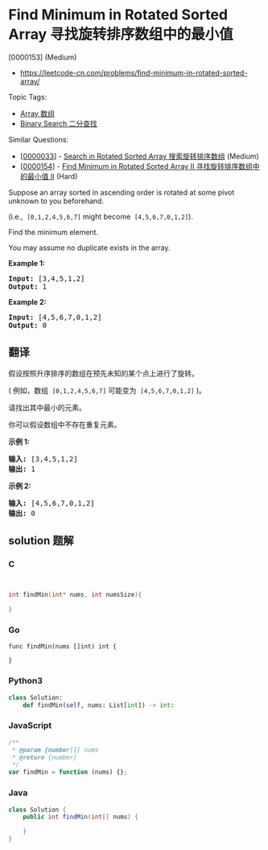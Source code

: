 # Find Minimum in Rotated Sorted Array 寻找旋转排序数组中的最小值

[0000153] (Medium)

- https://leetcode-cn.com/problems/find-minimum-in-rotated-sorted-array/

Topic Tags:

- [Array 数组](https://leetcode-cn.com/tag/array/)
- [Binary Search 二分查找](https://leetcode-cn.com/tag/binary-search/)

Similar Questions:

- [[0000033](https://leetcode-cn.com/problems/search-in-rotated-sorted-array/)] - [Search in Rotated Sorted Array 搜索旋转排序数组](./0000033.search-in-rotated-sorted-array.md) (Medium)
- [[0000154](https://leetcode-cn.com/problems/find-minimum-in-rotated-sorted-array-ii/)] - [Find Minimum in Rotated Sorted Array II 寻找旋转排序数组中的最小值 II](./0000154.find-minimum-in-rotated-sorted-array-ii.md) (Hard)

Suppose an array sorted in ascending order is rotated at some pivot unknown to you beforehand.

(i.e.,  `[0,1,2,4,5,6,7]` might become  `[4,5,6,7,0,1,2]`).

Find the minimum element.

You may assume no duplicate exists in the array.

**Example 1:**

<pre><strong>Input:</strong> [3,4,5,1,2] 
<strong>Output:</strong> 1
</pre>

**Example 2:**

<pre><strong>Input:</strong> [4,5,6,7,0,1,2]
<strong>Output:</strong> 0
</pre>

## 翻译

假设按照升序排序的数组在预先未知的某个点上进行了旋转。

( 例如，数组  `[0,1,2,4,5,6,7]` 可能变为  `[4,5,6,7,0,1,2]` )。

请找出其中最小的元素。

你可以假设数组中不存在重复元素。

**示例 1:**

<pre><strong>输入:</strong> [3,4,5,1,2]
<strong>输出:</strong> 1</pre>

**示例 2:**

<pre><strong>输入:</strong> [4,5,6,7,0,1,2]
<strong>输出:</strong> 0</pre>

## solution 题解

### C

```c


int findMin(int* nums, int numsSize){

}


```

### Go

```golang
func findMin(nums []int) int {

}
```

### Python3

```python
class Solution:
    def findMin(self, nums: List[int]) -> int:
```

### JavaScript

```javascript
/**
 * @param {number[]} nums
 * @return {number}
 */
var findMin = function (nums) {};
```

### Java

```java
class Solution {
    public int findMin(int[] nums) {

    }
}
```
